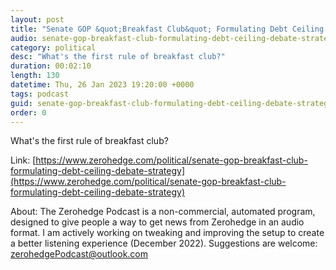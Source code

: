 ```yaml
---
layout: post
title: "Senate GOP &quot;Breakfast Club&quot; Formulating Debt Ceiling Debate Strategy"
audio: senate-gop-breakfast-club-formulating-debt-ceiling-debate-strategy-0
category: political
desc: "What's the first rule of breakfast club?"
duration: 00:02:10
length: 130
datetime: Thu, 26 Jan 2023 19:20:00 +0000
tags: podcast
guid: senate-gop-breakfast-club-formulating-debt-ceiling-debate-strategy-0
order: 0
---
```

What's the first rule of breakfast club?

Link: [https://www.zerohedge.com/political/senate-gop-breakfast-club-formulating-debt-ceiling-debate-strategy](https://www.zerohedge.com/political/senate-gop-breakfast-club-formulating-debt-ceiling-debate-strategy)

About: The Zerohedge Podcast is a non-commercial, automated program, designed to give people a way to get news from Zerohedge in an audio format.  I am actively working on tweaking and improving the setup to create a better listening experience (December 2022).  Suggestions are welcome: [zerohedgePodcast@outlook.com](mailto:zerohedgePodcast@outlook.com)